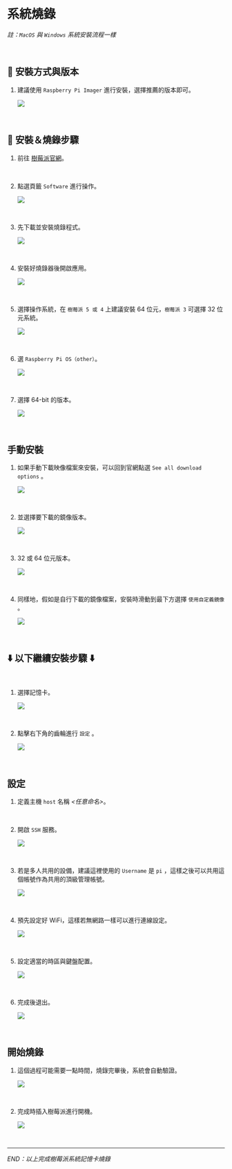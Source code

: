 # 系統燒錄

_註：`MacOS` 與 `Windows` 系統安裝流程一樣_

<br>

## 🌟 安裝方式與版本

1. 建議使用 `Raspberry Pi Imager` 進行安裝，選擇推薦的版本即可。

   ![](images/img_17.png)

<br>

## 🌟 安裝＆燒錄步驟

1. 前往 [樹莓派官網](https://www.raspberrypi.com/)。

<br>

2. 點選頁籤 `Software` 進行操作。
   
   ![](images/img_71.png)

<br>

3. 先下載並安裝燒錄程式。

   ![](images/img_72.png)

<br>

4. 安裝好燒錄器後開啟應用。

   ![](images/img_73.png)

<br>

5. 選擇操作系統，在 `樹莓派 5 或 4` 上建議安裝 64 位元，`樹莓派 3` 可選擇 32 位元系統。

   ![](images/img_74.png)

<br>

6. 選 `Raspberry Pi OS（other）`。

   ![](images/img_75.png)

<br>

7. 選擇 64-bit 的版本。

   ![](images/img_76.png)

<br>

## 手動安裝

1. 如果手動下載映像檔案來安裝，可以回到官網點選 `See all download options` 。

   ![](images/img_77.png)

<br>

2. 並選擇要下載的鏡像版本。

   ![](images/img_78.png)

<br>

3. 32 或 64 位元版本。

   ![](images/img_79.png)

<br>

4. 同樣地，假如是自行下載的鏡像檔案，安裝時滑動到最下方選擇 `使用自定義鏡像` 。

   ![](images/img_80.png)

<br>

## ⬇️ 以下繼續安裝步驟 ⬇️ 

<br>

1. 選擇記憶卡。

   ![](images/img_81.png)

<br>

2. 點擊右下角的齒輪進行 `設定` 。

   ![](images/img_82.png)

<br>

## 設定

1. 定義主機 `host` 名稱 *<任意命名>*。

<br>

2. 開啟 `SSH` 服務。

   ![](images/img_83.png)

<br>

3. 若是多人共用的設備，建議這裡使用的 `Username` 是 `pi` ，這樣之後可以共用這個帳號作為共用的頂級管理帳號。

   ![](images/img_84.png)

<br>

4. 預先設定好 WiFi，這樣若無網路一樣可以進行連線設定。

   ![](images/img_85.png)

<br>

5. 設定適當的時區與鍵盤配置。

   ![](images/img_86.png)

<br>

6. 完成後退出。

   ![](images/img_87.png)

<br>    

## 開始燒錄

1. 這個過程可能需要一點時間，燒錄完畢後，系統會自動驗證。

   ![](images/img_88.png)

<br>

2. 完成時插入樹莓派進行開機。

   ![](images/img_89.png)

<br>

___

_END：以上完成樹莓派系統記憶卡燒錄_